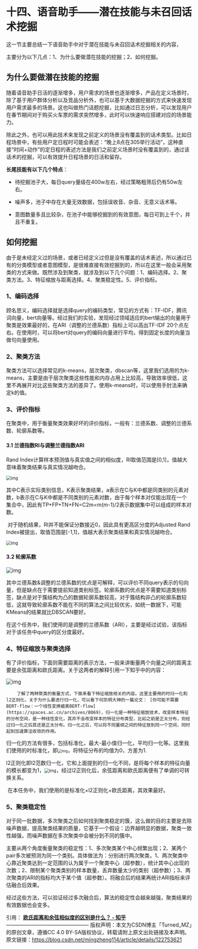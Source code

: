 # 十四、语音助手——潜在技能与未召回话术挖掘

这一节主要总结一下语音助手中对于潜在技能与未召回话术挖掘相关的内容，

主要分为以下几点：1、为什么要做潜在技能的挖掘；2、如何挖掘。

## 为什么要做潜在技能的挖掘

​        随着语音助手日活的逐渐增多，用户需求的场景也逐渐增多，产品在定义场景时，除了基于用户群体分析以及竞品分析外，也可以基于大数据挖掘的方式来快速发现用户需求最多的场景。这也叫做热门话题挖掘，比如通过日志分析，可以发现用户在春节期间对于购买火车票的需求突然增多，此时可以快速响应搭建对应的场景能力。

​    	除此之外，也可以用此技术来发现之前定义的场景没有覆盖到的话术类型。比如日程场景中，有些用户定日程时可能会表述：“晚上8点在305举行活动”，这种直接“时间+动作”的定日程的表述方法是我们之前定义场景时没有覆盖到的，通过该话术的挖掘，可以有效提升日程场景的日活和留存。

**长尾技能有以下几个特点**：

* 待挖掘池子大，每日query量级在400w左右，经过策略粗筛后仍有50w左右。

* 噪声多，池子中存在大量无效数据，包括误收音、杂音、无意义话术等。

* 意图数量多且比较杂，在池子中能够挖掘到的有效意图，每日可到上千个，并且不重复。

## 如何挖掘

​        由于是未经定义过的场景，或者已经定义过但是没有覆盖的话术表述，所以通过已有的分类模型或者意图模型，是很难直接有效挖掘到的，所以在这里一般会采用聚类的方式来做。既然涉及到聚类，就涉及到以下几个问题：1、编码选择。2、聚类方法。3、特征缩放与距离选择。4、聚类稳定性。5、评价指标。

### 1、编码选择

​       顾名思义，编码选择就是选择query的编码类型，常见的方式有：TF-IDF，腾讯词向量，bert向量等。经过我们的实验，发现经过领域适应的bert输出的向量用于聚类是效果最好的，在ARI（调整的兰德系数）指标上可以高出TF-IDF 20个点左右。在使用时，可以将bert对query的编码向量进行平均，得到固定长度的向量当做句向量使用。

### 2、聚类方法

​        聚类方法可以选择常见的k-means，层次聚类，dbscan等，这里我们选用的为k-means，主要是由于层次聚类这些性能和内存占用上比较高，导致效率很低，这里不再展开对比这些聚类方法的差异了。使用k-means时，可以使用手肘法来确定k的值。

### 3、评价指标   

​        在聚类中，用于衡量聚类效果好坏的评价指标，一般有：兰德系数、调整的兰德系数、轮廓系数等。

#### 3.1 兰德指数RI与调整兰德指数ARI

Rand Index计算样本预测值与真实值之间的相似度，RI取值范围是[0,1]，值越大意味着聚类结果与真实情况越吻合。

<img src="https://img-blog.csdnimg.cn/2f3821b7d4ae48318689e97d56927c55.png?x-oss-process=image/watermark,type_d3F5LXplbmhlaQ,shadow_50,text_Q1NETiBAVHVybmVkX01a,size_18,color_FFFFFF,t_70,g_se,x_16" alt="img" style="zoom: 80%;" />

​		其中C表示实际类别信息，K表示聚类结果，a表示在C与K中都是同类别的元素对数，b表示在C与K中都是不同类别的元素对数，由于每个样本对仅能出现在一个集合中，因此有TP+FP+TN+FN=C2m=m(m-1)/2表示数据集中可以组成的样本对数。

​		对于随机结果，RI并不能保证分数接近0，因此具有更高区分度的Adjusted Rand Index被提出，取值范围是[-1,1]，值越大表示聚类结果和真实情况越吻合。

<img src="https://img-blog.csdnimg.cn/2a771268cc394fd79a5cda4620f31393.png?x-oss-process=image/watermark,type_d3F5LXplbmhlaQ,shadow_50,text_Q1NETiBAVHVybmVkX01a,size_13,color_FFFFFF,t_70,g_se,x_16" alt="img" style="zoom:80%;" />

#### 3.2 轮廓系数

![img](https://img-blog.csdnimg.cn/c7fd5e8299634be4b267c9cfe63f6f59.png?x-oss-process=image/watermark,type_d3F5LXplbmhlaQ,shadow_50,text_Q1NETiBAVHVybmVkX01a,size_20,color_FFFFFF,t_70,g_se,x_16)

​		其中兰德系数&调整的兰德系数的优点是可解释，可以评价不同query表示的句向量，但是缺点在于需要提前知道类别标签。轮廓系数的优点是不需要知道类别标签，缺点是对于簇结构为凸的数据轮廓系数较高，对于簇结构非凸的轮廓系数较低，这就导致轮廓系数不能在不同的算法之间比较优劣，如统一数据下，可能KMeans的结果就比DBSCAN要好。

​		在这个任务中，我们使用的是调整的兰德系数（ARI），主要是经过试验，该指标对于该任务中query的区分度最好。

### 4、特征缩放与聚类选择

​        有了评价指标，下面则需要距离的表示方法，一般来讲衡量两个向量之间的距离主要是余弦距离和欧氏距离。关于这两者的解释引用一下知乎中的内容：

![img](https://img-blog.csdnimg.cn/0141149066404bbaa963bc2b63b95558.png?x-oss-process=image/watermark,type_d3F5LXplbmhlaQ,shadow_50,text_Q1NETiBAVHVybmVkX01a,size_20,color_FFFFFF,t_70,g_se,x_16)

 		了解了两种聚类的衡量方式，下面来看下特征缩放相关的内容。这里主要用的时归一化和l2正则化，关于为什么要进行归一化，可以看下何凯明大神的一篇论文： [你可能不需要BERT-flow：一个线性变换媲美BERT-flow](https://spaces.ac.cn/archives/8069)，归一化是一种特征缩放技术，改变样本特征的分布空间，是一种线性变化，其并不会改变样本的特征分布类型，比如之前是正太分布，则经过归一化之后其还是正太分布。归一化之后，可以将不同量纲之间的特征放到同一个空间，同时起到加速算法收敛的作用。

​		归一化的方法有很多，包括标准化，最大-最小值归一化，平均归一化等。这里我们使用的时标准化，即<img src="https://img-blog.csdnimg.cn/a1ccaff2bfb746d39b8cc52c5e37f94a.png" alt="img" style="zoom: 67%;" />，将特征分布的均值为0，方差为1.

​		l2正则化即l2范数归一化，它和上面提到的归一化不同，是将每个样本的特征向量的模长都变为1，<img src="https://img-blog.csdnimg.cn/ec6a3d585f69419cad42290847e5f178.png" alt="img" style="zoom:80%;" />，经过l2正则化后，余弦距离和欧氏距离便有了单调的可转换关系。

​		在本任务中，我们使用的是标准化+l2正则化+欧氏距离，其效果最好。

### 5、聚类稳定性

​        对于同一批数据，多次聚类之后如何找到聚类稳定的簇，这么做的目的主要是去除噪声数据，提高聚类结果的质量，它基于一个假设：边界越明显的数据，聚类一致性越强，而噪声数据在多次聚类中会被分到不同的簇中。

​		主要从两个角度衡量聚类的稳定性：1、多次聚类某个中心频繁出现；2、某两个pair多次被预测为同一个类别。具体做法为：分别进行两次聚类，1、两次聚类中心靠近聚类达到一定范围的认为属于一个聚类中心（超参数），统计其中心出现的次数；2、限制某个聚类类别的样本数量，丢弃数量太少的类别（超参数）；3、两次聚类的ARI的指标均大于某个值（超参数）。将融合后的结果再统计ARI指标来评估融合后效果。

​		经过这些方法，可以验证经过多次融合后，算法的稳定性会越来越强，聚类结果的有效数据也会变多。

引用：
**[欧氏距离和余弦相似度的区别是什么？ - 知乎](https://www.zhihu.com/question/19640394)**
————————————————
版权声明：本文为CSDN博主「Turned_MZ」的原创文章，遵循CC 4.0 BY-SA版权协议，转载请附上原文出处链接及本声明。
原文链接：https://blog.csdn.net/mingzheng114/article/details/122753621